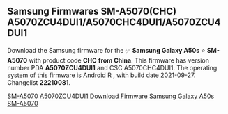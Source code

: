 <h2>Samsung Firmwares SM-A5070(CHC) A5070ZCU4DUI1/A5070CHC4DUI1/A5070ZCU4DUI1</h2>
Download the Samsung firmware for the ✅ <strong>Samsung Galaxy A50s </strong> ⭐ <strong>SM-A5070</strong> with product code <strong>CHC</strong> <strong> from China</strong>. This firmware has version number PDA <strong>A5070ZCU4DUI1</strong> and CSC A5070CHC4DUI1. The operating system of this firmware is Android R , with build date 2021-09-27. Changelist <strong>22210081</strong>.


[SM-A5070](https://samfirm.shop/samsung/model/SM-A5070)
[A5070ZCU4DUI1](https://samfirm.shop/samsung/pda/A5070ZCU4DUI1)
[Download Firmware Samsung Galaxy A50s SM-A5070](https://samfirm.shop/samsung/firmware/460067)
